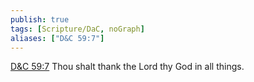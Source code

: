 ```yaml
---
publish: true
tags: [Scripture/DaC, noGraph]
aliases: ["D&C 59:7"]
---
```

[D&C 59:7](https://churchofjesuschrist.org/study/scriptures/dc-testament/dc/59?lang=eng&id=p7#p7) Thou shalt thank the Lord thy God in all things.
